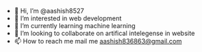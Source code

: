 - 👋 Hi, I’m @aashish8527
- 👀 I’m interested in web development
- 🌱 I’m currently learning machine learning
- 💞️ I’m looking to collaborate on artifical intelegense in website
- 📫 How to reach me mail me aashish836863@gmail.com

<!---
aashish8527/aashish8527 is a ✨ special ✨ repository because its `README.md` (this file) appears on your GitHub profile.
You can click the Preview link to take a look at your changes.
--->
